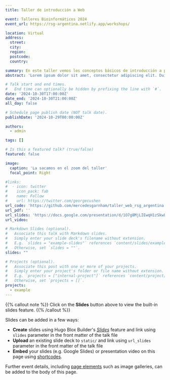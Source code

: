 ```yaml
---
title: Taller de introducción a Web

event: Talleres Bioinformáticos 2024
event_url: https://rsg-argentina.netlify.app/workshops/

location: Virtual
address:
  street: 
  city: 
  region: 
  postcode: 
  country: 

summary: En este taller vemos los conceptos básicos de introducción a programación web
abstract: 'Lorem ipsum dolor sit amet, consectetur adipiscing elit. Duis posuere tellusac convallis placerat. Proin tincidunt magna sed ex sollicitudin condimentum. Sed ac faucibus dolor, scelerisque sollicitudin nisi. Cras purus urna, suscipit quis sapien eu, pulvinar tempor diam.'

# Talk start and end times.
#   End time can optionally be hidden by prefixing the line with `#`.
date: '2024-10-30T17:00:00Z'
date_end: '2024-10-30T21:00:00Z'
all_day: false

# Schedule page publish date (NOT talk date).
publishDate: '2024-10-29T00:00:00Z'

authors:
  - admin

tags: []

# Is this a featured talk? (true/false)
featured: false

image:
  caption: 'La sacamos en el zoom del taller'
  focal_point: Right

#links:
#  - icon: twitter
#    icon_pack: fab
#    name: Follow
#    url: https://twitter.com/georgecushen
url_code: 'https://github.com/mercedesgarnham/taller_web_rsg_argentina'
url_pdf: ''
url_slides: 'https://docs.google.com/presentation/d/1O7g8MjLIEwqH1zSkwL8fnZVzg3Qfkm4XukXqd1liPb0/edit?usp=sharing'
url_video: 

# Markdown Slides (optional).
#   Associate this talk with Markdown slides.
#   Simply enter your slide deck's filename without extension.
#   E.g. `slides = "example-slides"` references `content/slides/example-slides.md`.
#   Otherwise, set `slides = ""`.
slides: ""

# Projects (optional).
#   Associate this post with one or more of your projects.
#   Simply enter your project's folder or file name without extension.
#   E.g. `projects = ["internal-project"]` references `content/project/deep-learning/index.md`.
#   Otherwise, set `projects = []`.
projects:
  - example
---
```


{{% callout note %}}
Click on the **Slides** button above to view the built-in slides feature.
{{% /callout %}}

Slides can be added in a few ways:

- **Create** slides using Hugo Blox Builder's [_Slides_](https://docs.hugoblox.com/reference/content-types/) feature and link using `slides` parameter in the front matter of the talk file
- **Upload** an existing slide deck to `static/` and link using `url_slides` parameter in the front matter of the talk file
- **Embed** your slides (e.g. Google Slides) or presentation video on this page using [shortcodes](https://docs.hugoblox.com/reference/markdown/).

Further event details, including [page elements](https://docs.hugoblox.com/reference/markdown/) such as image galleries, can be added to the body of this page.
